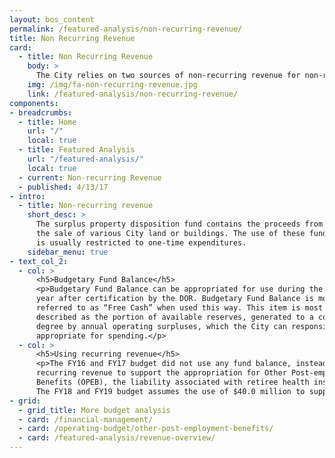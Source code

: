 ```yaml
---
layout: bos_content
permalink: /featured-analysis/non-recurring-revenue/
title: Non Recurring Revenue
card:
  - title: Non Recurring Revenue
    body: >
      The City relies on two sources of non-recurring revenue for non-recurring expenditures. 
    img: /img/fa-non-recurring-revenue.jpg
    link: /featured-analysis/non-recurring-revenue/
components:
- breadcrumbs:
  - title: Home
    url: "/"
    local: true
  - title: Featured Analysis
    url: "/featured-analysis/"
    local: true
  - current: Non-recurring Revenue
  - published: 4/13/17
- intro:
  - title: Non-recurring revenue
    short_desc: >
      The surplus property disposition fund contains the proceeds from 
      the sale of various City land or buildings. The use of these funds 
      is usually restricted to one-time expenditures.
    sidebar_menu: true    
- text_col_2:
  - col: >
      <h5>Budgetary Fund Balance</h5>
      <p>Budgetary Fund Balance can be appropriated for use during the fiscal 
      year after certification by the DOR. Budgetary Fund Balance is more commonly 
      referred to as “Free Cash” when used this way. This item is most simply 
      described as the portion of available reserves, generated to a considerable 
      degree by annual operating surpluses, which the City can responsibly 
      appropriate for spending.</p>
  - col: >
      <h5>Using recurring revenue</h5>
      <p>The FY16 and FY17 budget did not use any fund balance, instead using 
      recurring revenue to support the appropriation for Other Post-employment 
      Benefits (OPEB), the liability associated with retiree health insurance costs. 
      The FY18 and FY19 budget assumes the use of $40.0 million to support OPEB.</p>
- grid:
  - grid_title: More budget analysis
  - card: /financial-management/
  - card: /operating-budget/other-post-employment-benefits/
  - card: /featured-analysis/revenue-overview/
---
```

